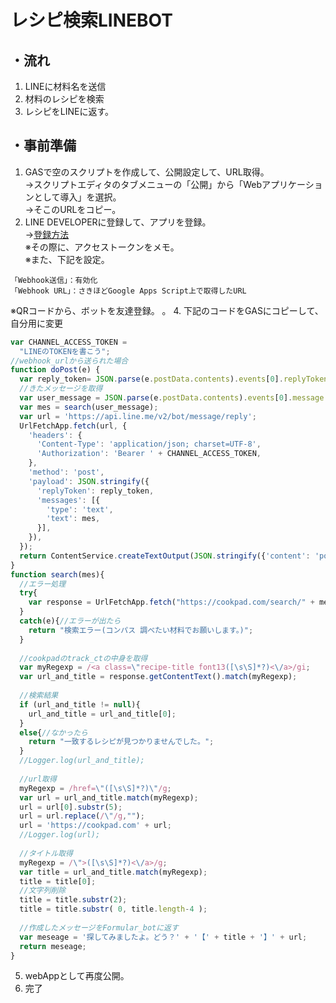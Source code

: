 # レシピ検索LINEBOT
## ・流れ
1. LINEに材料名を送信
2. 材料のレシピを検索
3. レシピをLINEに返す。
## ・事前準備
1. GASで空のスクリプトを作成して、公開設定して、URL取得。  
→スクリプトエディタのタブメニューの「公開」から「Webアプリケーションとして導入」を選択。  
→そこのURLをコピー。
2. LINE DEVELOPERに登録して、アプリを登録。  
→[登録方法](https://developers.line.biz/ja/docs/messaging-api/getting-started/)  
※その際に、アクセストークンをメモ。  
※また、下記を設定。  
```
「Webhook送信」：有効化
「Webhook URL」：さきほどGoogle Apps Script上で取得したURL
```
※QRコードから、ボットを友達登録。  。
4. 下記のコードをGASにコピーして、自分用に変更
```JavaScript
var CHANNEL_ACCESS_TOKEN = 
  "LINEのTOKENを書こう";
//webhook_urlから送られた場合
function doPost(e) {
  var reply_token= JSON.parse(e.postData.contents).events[0].replyToken;
  //きたメッセージを取得
  var user_message = JSON.parse(e.postData.contents).events[0].message.text;
  var mes = search(user_message);
  var url = 'https://api.line.me/v2/bot/message/reply';
  UrlFetchApp.fetch(url, {
    'headers': {
      'Content-Type': 'application/json; charset=UTF-8',
      'Authorization': 'Bearer ' + CHANNEL_ACCESS_TOKEN,
    },
    'method': 'post',
    'payload': JSON.stringify({
      'replyToken': reply_token,
      'messages': [{
        'type': 'text',
        'text': mes,
      }],
    }),
  });
  return ContentService.createTextOutput(JSON.stringify({'content': 'post ok'})).setMimeType(ContentService.MimeType.JSON);
}
function search(mes){
  //エラー処理
  try{
    var response = UrlFetchApp.fetch("https://cookpad.com/search/" + mes);
  }
  catch(e){//エラーが出たら
    return "検索エラー(コンパス 調べたい材料でお願いします。)";
  }
  
  //cookpadのtrack_ctの中身を取得
  var myRegexp = /<a class=\"recipe-title font13([\s\S]*?)<\/a>/gi;
  var url_and_title = response.getContentText().match(myRegexp);
  
  //検索結果
  if (url_and_title != null){
    url_and_title = url_and_title[0];
  }
  else{//なかったら
    return "一致するレシピが見つかりませんでした。";
  }
  //Logger.log(url_and_title);
  
  //url取得
  myRegexp = /href=\"([\s\S]*?)\"/g;
  var url = url_and_title.match(myRegexp);
  url = url[0].substr(5);
  url = url.replace(/\"/g,"");
  url = 'https://cookpad.com' + url;
  //Logger.log(url);
  
  //タイトル取得
  myRegexp = /\">([\s\S]*?)<\/a>/g;
  var title = url_and_title.match(myRegexp);
  title = title[0];
  //文字列削除
  title = title.substr(2);
  title = title.substr( 0, title.length-4 );
  
  //作成したメッセージをFormular_botに返す
  var meseage = '探してみましたよ。どう？' + '【' + title + '】' + url;
  return meseage;  
}
```
5. webAppとして再度公開。
6. 完了
